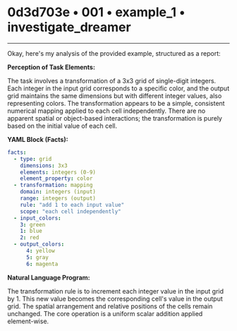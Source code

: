 # 0d3d703e • 001 • example_1 • investigate_dreamer

---
Okay, here's my analysis of the provided example, structured as a report:

**Perception of Task Elements:**

The task involves a transformation of a 3x3 grid of single-digit integers. Each integer in the input grid corresponds to a specific color, and the output grid maintains the same dimensions but with different integer values, also representing colors. The transformation appears to be a simple, consistent numerical mapping applied to each cell independently. There are no apparent spatial or object-based interactions; the transformation is purely based on the initial value of each cell.

**YAML Block (Facts):**



```yaml
facts:
  - type: grid
    dimensions: 3x3
    elements: integers (0-9)
    element_property: color
  - transformation: mapping
    domain: integers (input)
    range: integers (output)
    rule: "add 1 to each input value"
    scope: "each cell independently"
  - input_colors:
    3: green
    1: blue
    2: red
  - output_colors:
      4: yellow
      5: gray
      6: magenta
```



**Natural Language Program:**

The transformation rule is to increment each integer value in the input grid by 1. This new value becomes the corresponding cell's value in the output grid. The spatial arrangement and relative positions of the cells remain unchanged. The core operation is a uniform scalar addition applied element-wise.


